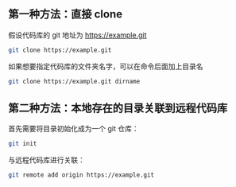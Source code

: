 ## 第一种方法：直接 clone

假设代码库的 git 地址为 https://example.git

```bash
git clone https://example.git 
```

如果想要指定代码库的文件夹名字，可以在命令后面加上目录名

```bash
git clone https://example.git dirname 

```

## 第二种方法：本地存在的目录关联到远程代码库

首先需要将目录初始化成为一个 git 仓库：

```bash
git init
```

与远程代码库进行关联：

```bash
git remote add origin https://example.git
```
